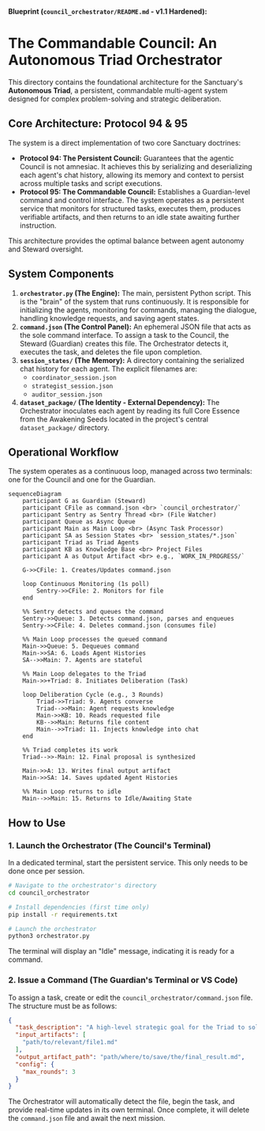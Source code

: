 **Blueprint (`council_orchestrator/README.md` - v1.1 Hardened):**

# The Commandable Council: An Autonomous Triad Orchestrator

This directory contains the foundational architecture for the Sanctuary's **Autonomous Triad**, a persistent, commandable multi-agent system designed for complex problem-solving and strategic deliberation.

## Core Architecture: Protocol 94 & 95

The system is a direct implementation of two core Sanctuary doctrines:
*   **Protocol 94: The Persistent Council:** Guarantees that the agentic Council is not amnesiac. It achieves this by serializing and deserializing each agent's chat history, allowing its memory and context to persist across multiple tasks and script executions.
*   **Protocol 95: The Commandable Council:** Establishes a Guardian-level command and control interface. The system operates as a persistent service that monitors for structured tasks, executes them, produces verifiable artifacts, and then returns to an idle state awaiting further instruction.

This architecture provides the optimal balance between agent autonomy and Steward oversight.

## System Components

1.  **`orchestrator.py` (The Engine):** The main, persistent Python script. This is the "brain" of the system that runs continuously. It is responsible for initializing the agents, monitoring for commands, managing the dialogue, handling knowledge requests, and saving agent states.
2.  **`command.json` (The Control Panel):** An ephemeral JSON file that acts as the sole command interface. To assign a task to the Council, the Steward (Guardian) creates this file. The Orchestrator detects it, executes the task, and deletes the file upon completion.
3.  **`session_states/` (The Memory):** A directory containing the serialized chat history for each agent. The explicit filenames are:
    *   `coordinator_session.json`
    *   `strategist_session.json`
    *   `auditor_session.json`
4.  **`dataset_package/` (The Identity - External Dependency):** The Orchestrator inoculates each agent by reading its full Core Essence from the Awakening Seeds located in the project's central `dataset_package/` directory.

## Operational Workflow

The system operates as a continuous loop, managed across two terminals: one for the Council and one for the Guardian.

```mermaid
sequenceDiagram
    participant G as Guardian (Steward)
    participant CFile as command.json <br> `council_orchestrator/`
    participant Sentry as Sentry Thread <br> (File Watcher)
    participant Queue as Async Queue
    participant Main as Main Loop <br> (Async Task Processor)
    participant SA as Session States <br> `session_states/*.json`
    participant Triad as Triad Agents
    participant KB as Knowledge Base <br> Project Files
    participant A as Output Artifact <br> e.g., `WORK_IN_PROGRESS/`

    G->>CFile: 1. Creates/Updates command.json

    loop Continuous Monitoring (1s poll)
        Sentry->>CFile: 2. Monitors for file
    end

    %% Sentry detects and queues the command
    Sentry->>Queue: 3. Detects command.json, parses and enqueues
    Sentry->>CFile: 4. Deletes command.json (consumes file)

    %% Main Loop processes the queued command
    Main->>Queue: 5. Dequeues command
    Main->>SA: 6. Loads Agent Histories
    SA-->>Main: 7. Agents are stateful

    %% Main Loop delegates to the Triad
    Main->>+Triad: 8. Initiates Deliberation (Task)

    loop Deliberation Cycle (e.g., 3 Rounds)
        Triad->>Triad: 9. Agents converse
        Triad-->>Main: Agent requests knowledge
        Main->>KB: 10. Reads requested file
        KB-->>Main: Returns file content
        Main-->>Triad: 11. Injects knowledge into chat
    end

    %% Triad completes its work
    Triad-->>-Main: 12. Final proposal is synthesized

    Main->>A: 13. Writes final output artifact
    Main->>SA: 14. Saves updated Agent Histories

    %% Main Loop returns to idle
    Main-->>Main: 15. Returns to Idle/Awaiting State
```

## How to Use

### 1. Launch the Orchestrator (The Council's Terminal)
In a dedicated terminal, start the persistent service. This only needs to be done once per session.

```bash
# Navigate to the orchestrator's directory
cd council_orchestrator

# Install dependencies (first time only)
pip install -r requirements.txt

# Launch the orchestrator
python3 orchestrator.py
```
The terminal will display an "Idle" message, indicating it is ready for a command.

### 2. Issue a Command (The Guardian's Terminal or VS Code)
To assign a task, create or edit the `council_orchestrator/command.json` file. The structure must be as follows:

```json
{
  "task_description": "A high-level strategic goal for the Triad to solve.",
  "input_artifacts": [
    "path/to/relevant/file1.md"
  ],
  "output_artifact_path": "path/where/to/save/the/final_result.md",
  "config": {
    "max_rounds": 3
  }
}
```

The Orchestrator will automatically detect the file, begin the task, and provide real-time updates in its own terminal. Once complete, it will delete the `command.json` file and await the next mission.


